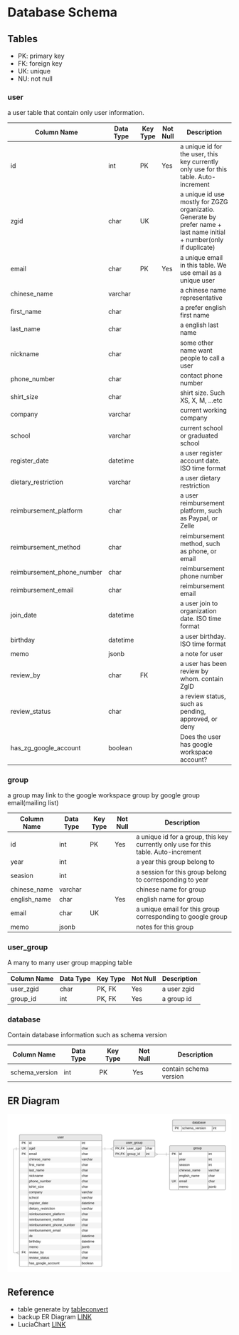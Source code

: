 # Database Schema

## Tables

- PK: primary key
- FK: foreign key
- UK: unique
- NU: not null

### user

a user table that contain only user information.

| Column Name                | Data Type | Key Type | Not Null | Description                                                                                                          |
|----------------------------|-----------|----------|----------|----------------------------------------------------------------------------------------------------------------------|
| id                         | int       | PK       | Yes      | a unique id for the user, this key currently only use for this table. Auto-increment                                 |
| zgid                       | char      | UK       |          | a unique id use mostly for ZGZG organizatio. Generate by prefer name + last name initial + number(only if duplicate) |
| email                      | char      | PK       | Yes      | a unique email in this table. We use email as a unique user                                                          |
| chinese_name               | varchar   |          |          | a chinese name representative                                                                                        |
| first_name                 | char      |          |          | a prefer english first name                                                                                          |
| last_name                  | char      |          |          | a english last name                                                                                                  |
| nickname                   | char      |          |          | some other name want people to call a user                                                                           |
| phone_number               | char      |          |          | contact phone number                                                                                                 |
| shirt_size                 | char      |          |          | shirt size. Such XS, X, M, ...etc                                                                                    |
| company                    | varchar   |          |          | current working company                                                                                              |
| school                     | varchar   |          |          | current school or graduated school                                                                                   |
| register_date              | datetime  |          |          | a user register account date. ISO time format                                                                        |
| dietary_restriction        | varchar   |          |          | a user dietary restriction                                                                                           |
| reimbursement_platform     | char      |          |          | a user reimbursement platform, such as Paypal, or Zelle                                                              |
| reimbursement_method       | char      |          |          | reimbursement method, such as phone, or email                                                                        |
| reimbursement_phone_number | char      |          |          | reimbursement phone number                                                                                           |
| reimbursement_email        | char      |          |          | reimbursement email                                                                                                  |
| join_date                  | datetime  |          |          | a user join to organization date. ISO time format                                                                    |
| birthday                   | datetime  |          |          | a user birthday. ISO time format                                                                                     |
| memo                       | jsonb     |          |          | a note for user                                                                                                      |
| review_by                  | char      | FK       |          | a user has been review by whom. contain ZgID                                                                         |
| review_status              | char      |          |          | a review status, such as pending, approved, or deny                                                                  |
| has_zg_google_account      | boolean   |          |          | Does the user has google workspace account?                                                                          |

### group

a group may link to the google workspace group by google group email(mailing list)

| Column Name  | Data Type | Key Type | Not Null | Description                                                                         |
|--------------|-----------|----------|----------|-------------------------------------------------------------------------------------|
| id           | int       | PK       | Yes      | a unique id for a group, this key currently only use for this table. Auto-increment |
| year         | int       |          |          | a year this group belong to                                                         |
| seasion      | int       |          |          | a session for this group belong to corresponding to year                            |
| chinese_name | varchar   |          |          | chinese name for group                                                              |
| english_name | char      |          | Yes      | english name for group                                                              |
| email        | char      | UK       |          | a unique email for this group corresponding to google group                         |
| memo         | jsonb     |          |          | notes for this group                                                                |

### user_group

A many to many user group mapping table

| Column Name | Data Type | Key Type | Not Null | Description |
|-------------|-----------|----------|----------|-------------|
| user_zgid   | char      | PK, FK   | Yes      | a user zgid |
| group_id    | int       | PK, FK   | Yes      | a group id  |

### database

Contain database information such as schema version

| Column Name    | Data Type | Key Type | Not Null | Description                                |
|----------------|-----------|----------|----------|--------------------------------------------|
| schema_version | int       | PK       | Yes      | contain schema version                     |

## ER Diagram

![Schema](./schema.png)

## Reference

- table generate by [tableconvert](tableconvert.com)
- backup ER Diagram [LINK](https://lucid.app/publicSegments/view/65035835-c23a-47bd-bfc3-4e604ba177b4/image.png)
- LuciaChart [LINK](https://lucid.app/lucidchart/75c8eca5-2dcb-4634-a830-23de4aadd7fe/edit)
